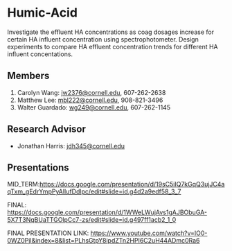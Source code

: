 # Humic-Acid
Investigate the effluent HA concentrations as coag dosages increase for certain HA influent concentration using spectrophotometer. Design experiments to compare HA effluent concentration trends for different HA influent concentations.

## Members
1. Carolyn Wang: jw2376@cornell.edu, 607-262-2638
2. Matthew Lee: mbl222@cornell.edu, 908-821-3496
3. Walter Guardado: wg249@cornell.edu, 607-262-1145

## Research Advisor
* Jonathan Harris: jdh345@cornell.edu
## Presentations
MID_TERM:https://docs.google.com/presentation/d/19sC5iIQ7kGqQ3ujJC4aqTxm_gEdrYmpPyAlIufDdlpc/edit#slide=id.g4d2a9edf58_3_7


FINAL: https://docs.google.com/presentation/d/1WWeLWujAvs1gAJBObuGA-5X7T3NqBUaTTGOlpCc7-zs/edit#slide=id.g497ff1acb2_1_0


FINAL PRESENTATION LINK: https://www.youtube.com/watch?v=IO0-0WZ0PjI&index=8&list=PLhsGtpY8ipdZTn2HPI6C2uH44ADmc0Ra6
